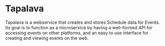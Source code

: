 Tapalava
========

Tapalava is a webservice that creates and stores Schedule data for Events.
Its goal is to function as a microservice by having a well-formed API for
accessing events on other platforms, and an easy to use interface for creating
and viewing events on the web.
